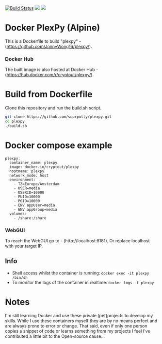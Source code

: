 [![Build Status](https://travis-ci.org/scorputty/plexpy.svg?branch=master)](https://travis-ci.org/scorputty/plexpy) [![](https://images.microbadger.com/badges/image/cryptout/plexpy.svg)](https://microbadger.com/images/cryptout/plexpy "Get your own image badge on microbadger.com") [![](https://images.microbadger.com/badges/version/cryptout/plexpy.svg)](https://microbadger.com/images/cryptout/plexpy "Get your own version badge on microbadger.com")

# Docker PlexPy (Alpine)

This is a Dockerfile to build "plexpy" - (https://github.com/JonnyWong16/plexpy/).

### Docker Hub
The built image is also hosted at Docker Hub - (https://hub.docker.com/r/cryptout/plexpy/).

# Build from Dockerfile
Clone this repository and run the build.sh script.
```sh
git clone https://github.com/scorputty/plexpy.git
cd plexpy
./build.sh
```

# Docker compose example
```
plexpy:
  container_name: plexpy
  image: docker.io/cryptout/plexpy
  hostname: plexpy
  network_mode: host
  environment:
    - TZ=Europe/Amsterdam
    - USER=media
    - USERID=10000
    - PUID=10000
    - PGID=10000
    - ENV appUser=media
    - ENV appGroup=media
  volumes:
    - /share:/share
```

### WebGUI
To reach the WebGUI go to - (http://localhost:8181).
Or replace localhost with your target IP.

## Info
* Shell access whilst the container is running: `docker exec -it plexpy /bin/sh`
* To monitor the logs of the container in realtime: `docker logs -f plexpy`


# Notes
I'm still learning Docker and use these private (pet)projects to develop my skills.
While I use these containers myself they are by no means perfect and are always prone to error or change.
That said, even if only one person copies a snippet of code or learns something from my projects I feel I've contributed a little bit to the Open-source cause...
